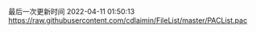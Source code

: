 最后一次更新时间 2022-04-11 01:50:13
https://raw.githubusercontent.com/cdlaimin/FileList/master/PACList.pac

